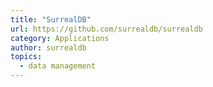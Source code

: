 ```yaml
---
title: "SurrealDB"
url: https://github.com/surrealdb/surrealdb
category: Applications
author: surrealdb
topics:
  - data management
---
```


